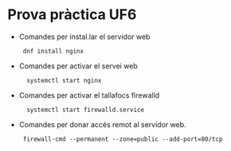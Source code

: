 # Prova pràctica UF6

- Comandes per instal.lar el servidor web
       
       dnf install nginx
        
- Comandes per activar el servei web

        systemctl start nginx 
        
- Comandes per activar el tallafocs firewalld

        systemctl start firewalld.service 
        
-  Comandes per donar accés remot al servidor web.

        firewall-cmd --permanent --zone=public --add-port=80/tcp
